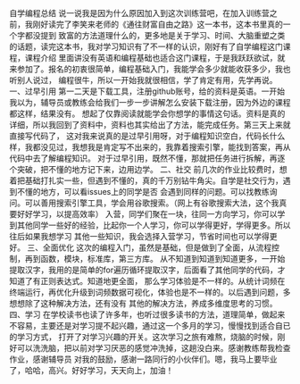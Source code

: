 自学编程总结
说一说我是因为什么原因加入到这次训练营吧，在加入训练营之前，我刚好读完了李笑来老师的《通往财富自由之路》这一本书，这本书里真的一个字都没提到
致富的方法道理什么的，更多地是关于学习、时间、大脑重塑之类的话题，读完这本书，我对学习知识有了不一样的认识，刚好有了自学编程这门课程，课程介绍
里面讲没有英语和编程基础也适合这门课程，于是我跃跃欲试，就来参加了。报名的初衷很简单，编程基础入门，我能学会多少就能收获多少，我也听别人说过，
编程很牛，所以一开始我就很相信，学了肯定有用，先学再说。
一、过早引用
第一二天是下载工具，注册github账号，给的资料是英语。一开始我以为，辅导员或教练会给我们一步一步讲解怎么安装下载注册，因为外边的课程都这样，结果没有。
想起了仅靠阅读就能学会你想学的事情这句话。资料是真的详细，所以我回到了资料中，资料也其实给出了方法，能完成任务。第三天上来就直接写代码了，
这对我来说真的是过早引用呀，对于编程知识空白，代码长什么样，我都没见过，我想我是肯定写不出来的，我靠着搜索引擎，能找到答案，再从代码中去了解编程知识。
对于过早引用，既然不懂，那就把任务进行拆解，再逐个突破，把不懂的地方记下来，边用边学。
二、社交
前几次的作业比较费时，想着把基础打扎实一些，但遇到不懂的，真的千万别钻牛角尖。自学是社交行为，遇到不懂的地方，可以看issues上的同学是否
会遇到同样的问题。可以找教练询问。可以善用搜索引擎工具，学会用谷歌搜索。（网上有谷歌搜索大法，这个我真要好好学习，以提高效率）
入营，同学们聚在一块，往同一方向学习，你可以学到其他同学一些好的经验，比起你一个人学习，你可以学得更好，学得更多。所以往后如果我想学习
其他一些知识，我会选择入营学习，节省时间也可以学得更好。
三、全面优化
这次的编程入门，虽然是基础，但是做到了全面，从流程控制，再到函数，模块，标准库，第三方库。
从不知道到知道到知道更多，一开始提取汉字，我用的是简单的for遍历循环提取汉字，后面看了其他同学的代码，才知道了有正则表达式。知道地更全面，
那么学习体验是不一样的。从统计词频在终端运行，再优化升级到词频数据可视化，体验也是不一样的。以后遇到问题，多想想除了这种解决方法，还有没有
其他的解决方法，养成多维度思考的习惯。
四、学习
在学校读书也读了许多年，也听过很多读书的方法，道理简单，做起来不容易，主要还是对学习提不起兴趣，通过这一个多月的学习，慢慢找到适合自已的学习方式，
打开了对学习兴趣的开关。这次学习之旅有难熬，烧脑的时候，刚好可以洗洗脑，把以前对学习厌恶的感觉冲洗掉，这趟没白来。感谢教练帮我检查作业，感谢辅导员
对我的鼓励，感谢一路同行的小伙伴们。嗯，我马上要毕业了，哈哈，高兴。好好学习，天天向上，加油！


